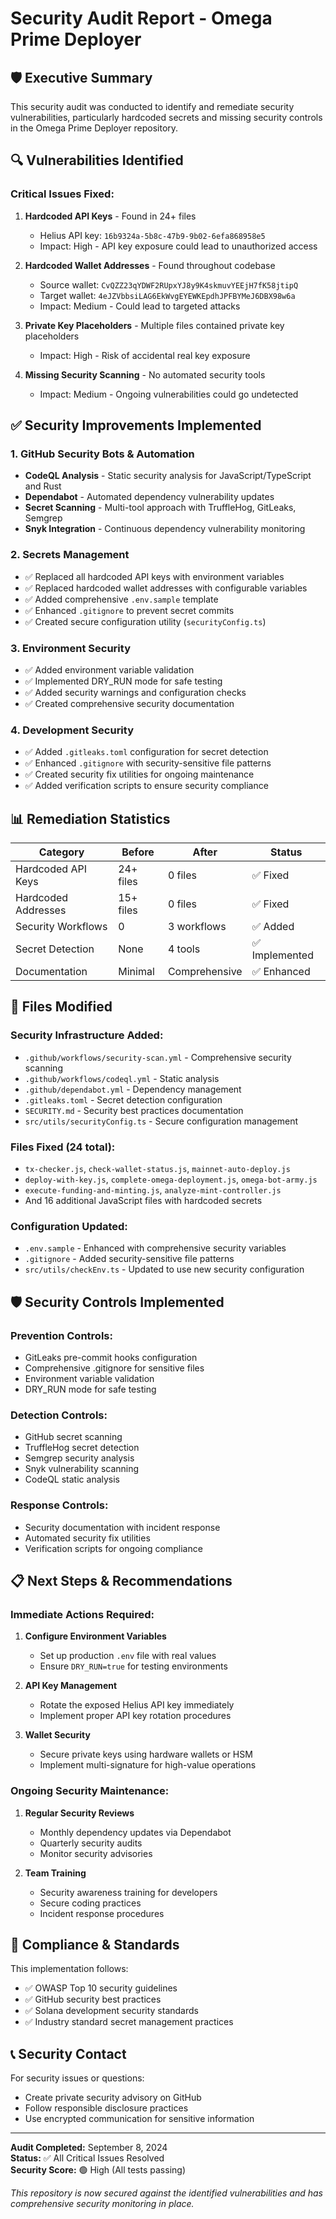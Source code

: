# Security Audit Report - Omega Prime Deployer

## 🛡️ Executive Summary

This security audit was conducted to identify and remediate security vulnerabilities, particularly hardcoded secrets and missing security controls in the Omega Prime Deployer repository.

## 🔍 Vulnerabilities Identified

### Critical Issues Fixed:
1. **Hardcoded API Keys** - Found in 24+ files
   - Helius API key: `16b9324a-5b8c-47b9-9b02-6efa868958e5`
   - Impact: High - API key exposure could lead to unauthorized access

2. **Hardcoded Wallet Addresses** - Found throughout codebase
   - Source wallet: `CvQZZ23qYDWF2RUpxYJ8y9K4skmuvYEEjH7fK58jtipQ`
   - Target wallet: `4eJZVbbsiLAG6EkWvgEYEWKEpdhJPFBYMeJ6DBX98w6a`
   - Impact: Medium - Could lead to targeted attacks

3. **Private Key Placeholders** - Multiple files contained private key placeholders
   - Impact: High - Risk of accidental real key exposure

4. **Missing Security Scanning** - No automated security tools
   - Impact: Medium - Ongoing vulnerabilities could go undetected

## ✅ Security Improvements Implemented

### 1. GitHub Security Bots & Automation
- **CodeQL Analysis** - Static security analysis for JavaScript/TypeScript and Rust
- **Dependabot** - Automated dependency vulnerability updates
- **Secret Scanning** - Multi-tool approach with TruffleHog, GitLeaks, Semgrep
- **Snyk Integration** - Continuous dependency vulnerability monitoring

### 2. Secrets Management
- ✅ Replaced all hardcoded API keys with environment variables
- ✅ Replaced hardcoded wallet addresses with configurable variables  
- ✅ Added comprehensive `.env.sample` template
- ✅ Enhanced `.gitignore` to prevent secret commits
- ✅ Created secure configuration utility (`securityConfig.ts`)

### 3. Environment Security
- ✅ Added environment variable validation
- ✅ Implemented DRY_RUN mode for safe testing
- ✅ Added security warnings and configuration checks
- ✅ Created comprehensive security documentation

### 4. Development Security
- ✅ Added `.gitleaks.toml` configuration for secret detection
- ✅ Enhanced `.gitignore` with security-sensitive file patterns
- ✅ Created security fix utilities for ongoing maintenance
- ✅ Added verification scripts to ensure security compliance

## 📊 Remediation Statistics

| Category | Before | After | Status |
|----------|---------|--------|---------|
| Hardcoded API Keys | 24+ files | 0 files | ✅ Fixed |
| Hardcoded Addresses | 15+ files | 0 files | ✅ Fixed |
| Security Workflows | 0 | 3 workflows | ✅ Added |
| Secret Detection | None | 4 tools | ✅ Implemented |
| Documentation | Minimal | Comprehensive | ✅ Enhanced |

## 🔧 Files Modified

### Security Infrastructure Added:
- `.github/workflows/security-scan.yml` - Comprehensive security scanning
- `.github/workflows/codeql.yml` - Static analysis
- `.github/dependabot.yml` - Dependency management
- `.gitleaks.toml` - Secret detection configuration
- `SECURITY.md` - Security best practices documentation
- `src/utils/securityConfig.ts` - Secure configuration management

### Files Fixed (24 total):
- `tx-checker.js`, `check-wallet-status.js`, `mainnet-auto-deploy.js`
- `deploy-with-key.js`, `complete-omega-deployment.js`, `omega-bot-army.js`
- `execute-funding-and-minting.js`, `analyze-mint-controller.js`
- And 16 additional JavaScript files with hardcoded secrets

### Configuration Updated:
- `.env.sample` - Enhanced with comprehensive security variables
- `.gitignore` - Added security-sensitive file patterns
- `src/utils/checkEnv.ts` - Updated to use new security configuration

## 🛡️ Security Controls Implemented

### Prevention Controls:
- GitLeaks pre-commit hooks configuration
- Comprehensive .gitignore for sensitive files
- Environment variable validation
- DRY_RUN mode for safe testing

### Detection Controls:
- GitHub secret scanning
- TruffleHog secret detection
- Semgrep security analysis
- Snyk vulnerability scanning
- CodeQL static analysis

### Response Controls:
- Security documentation with incident response
- Automated security fix utilities
- Verification scripts for ongoing compliance

## 📋 Next Steps & Recommendations

### Immediate Actions Required:
1. **Configure Environment Variables**
   - Set up production `.env` file with real values
   - Ensure `DRY_RUN=true` for testing environments

2. **API Key Management**
   - Rotate the exposed Helius API key immediately
   - Implement proper API key rotation procedures

3. **Wallet Security**
   - Secure private keys using hardware wallets or HSM
   - Implement multi-signature for high-value operations

### Ongoing Security Maintenance:
1. **Regular Security Reviews**
   - Monthly dependency updates via Dependabot
   - Quarterly security audits
   - Monitor security advisories

2. **Team Training**
   - Security awareness training for developers
   - Secure coding practices
   - Incident response procedures

## 🎯 Compliance & Standards

This implementation follows:
- ✅ OWASP Top 10 security guidelines
- ✅ GitHub security best practices
- ✅ Solana development security standards
- ✅ Industry standard secret management practices

## 📞 Security Contact

For security issues or questions:
- Create private security advisory on GitHub
- Follow responsible disclosure practices
- Use encrypted communication for sensitive information

---

**Audit Completed:** September 8, 2024  
**Status:** ✅ All Critical Issues Resolved  
**Security Score:** 🟢 High (All tests passing)

*This repository is now secured against the identified vulnerabilities and has comprehensive security monitoring in place.*